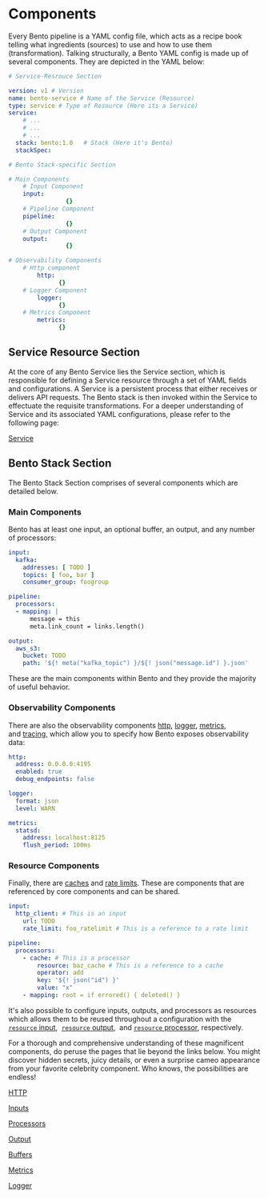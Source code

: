 
# Components

Every Bento pipeline is a YAML config file, which acts as a recipe book telling what ingredients (sources) to use and how to use them (transformation). Talking structurally, a Bento YAML config is made up of several components. They are depicted in the YAML below:

```yaml
# Service-Resrouce Section

version: v1 # Version
name: bento-service # Name of the Service (Resource)
type: service # Type of Resource (Here its a Service)
service:
	# ...
	# ...
	# ... 
  stack: bento:1.0   # Stack (Here it's Bento)
  stackSpec:

# Bento Stack-specific Section

# Main Components
	# Input Component 
    input:
				{} 
	# Pipeline Component 
    pipeline:
				{} 
	# Output Component
    output: 
				{} 

# Observability Components
	# Http component
		http:
			  {}
	# Logger Component
		logger:
			  {}
	# Metrics Component
		metrics:
			  {}
```

## Service Resource Section

At the core of any Bento Service lies the Service section, which is responsible for defining a Service resource through a set of YAML fields and configurations. A Service is a persistent process that either receives or delivers API requests. The Bento stack is then invoked within the Service to effectuate the requisite transformations. For a deeper understanding of Service and its associated YAML configurations, please refer to the following page:

[Service](/resources/service/)

## Bento Stack Section

The Bento Stack Section comprises of several components which are detailed below.

### **Main Components**

Bento has at least one input, an optional buffer, an output, and any number of processors:

```yaml
input:
  kafka:
    addresses: [ TODO ]
    topics: [ foo, bar ]
    consumer_group: foogroup

pipeline:
  processors:
  - mapping: |
      message = this
      meta.link_count = links.length()

output:
  aws_s3:
    bucket: TODO
    path: '${! meta("kafka_topic") }/${! json("message.id") }.json'
```

These are the main components within Bento and they provide the majority of useful behavior.

### **Observability Components**

There are also the observability components [http](/resources/stacks/bento/components/http/), [logger](/resources/stacks/bento/components/logger/), [metrics](/resources/stacks/bento/components/metrics/), and [tracing](/resources/stacks/bento/components/tracers/), which allow you to specify how Bento exposes observability data:

```yaml
http:
  address: 0.0.0.0:4195
  enabled: true
  debug_endpoints: false

logger:
  format: json
  level: WARN

metrics:
  statsd:
    address: localhost:8125
    flush_period: 100ms
```

### **Resource Components**

Finally, there are [caches](/resources/stacks/bento/components/caches/) and [rate limits](/resources/stacks/bento/components/rate_limit/). These are components that are referenced by core components and can be shared.

```yaml
input:
  http_client: # This is an input
    url: TODO
    rate_limit: foo_ratelimit # This is a reference to a rate limit

pipeline:
  processors:
    - cache: # This is a processor
        resource: baz_cache # This is a reference to a cache
        operator: add
        key: '${! json("id") }'
        value: "x"
    - mapping: root = if errored() { deleted() }
```

It's also possible to configure inputs, outputs, and processors as resources which allows them to be reused throughout a configuration with the [`resource` input](/resources/stacks/bento/components/inputs/),  [`resource` output](/resources/stacks/bento/components/output/),  and [`resource` processor](/resources/stacks/bento/components/processors/), respectively.

For a thorough and comprehensive understanding of these magnificent components, do peruse the pages that lie beyond the links below. You might discover hidden secrets, juicy details, or even a surprise cameo appearance from your favorite celebrity component. Who knows, the possibilities are endless!

[HTTP](/resources/stacks/bento/components/http/)

[Inputs](/resources/stacks/bento/components/inputs/)

[Processors](/resources/stacks/bento/components/processors/)

[Output](/resources/stacks/bento/components/output/)

[Buffers](/resources/stacks/bento/components/buffers/)

[Metrics](/resources/stacks/bento/components/metrics/)

[Logger](/resources/stacks/bento/components/logger/)